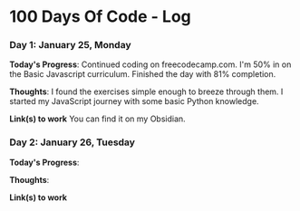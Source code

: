 # 100 Days Of Code - Log

### Day 1: January 25, Monday

**Today's Progress**: Continued coding on freecodecamp.com. I'm 50% in on the Basic Javascript curriculum. Finished the day with 81% completion.

**Thoughts**: I found the exercises simple enough to breeze through them. I started my JavaScript journey with some basic Python knowledge. 

**Link(s) to work**
You can find it on my Obsidian.

### Day 2: January 26, Tuesday

**Today's Progress**: 

**Thoughts**: 

**Link(s) to work**

